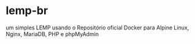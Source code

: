 # lemp-br
 um simples LEMP usando o Repositório oficial Docker para Alpine Linux, Nginx, MariaDB, PHP e phpMyAdmin
